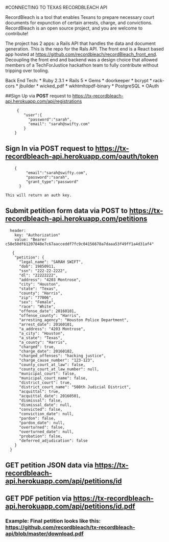 #CONNECTING TO TEXAS RECORDBLEACH API

RecordBleach is a tool that enables Texans to prepare necessary court documents for expunction of certain arrests, charge, and convictions. RecordBleach is an open source project, and you are welcome to contribute! 

The project has 2 apps: a Rails API that handles the data and document generation. This is the repo for the Rals API. The front end is a React based app hosted at https://github.com/recordbleach/recordBleach_front_end. Decoupling the front end and backend was a design choice that allowed members of a TechForJustice hackathon team to fully contribute without tripping over tooling. 

Back End Tech:
     * Ruby 2.3.1
     * Rails 5
     * Gems
          * doorkeeper
          * bcrypt
          * rack-cors
          * jbuilder
          * wicked_pdf
          * wkhtmltopdf-binary
     * PostgreSQL
     * OAuth

  

##Sign Up via **POST** request to https://tx-recordbleach-api.herokuapp.com/api/registrations
```
     {
        "user":{
          "password":"sarah", 
          "email": "sarah@swifty.com"
        }
    }
```   


## Sign In via **POST** request to https://tx-recordbleach-api.herokuapp.com/oauth/token
``` 
    {
         "email":"sarah@swifty.com", 
         "password":"sarah", 
         "grant_type":"password"
      }
```
    This will return an auth key.


## Submit petition form data via **POST** to https://tx-recordbleach-api.herokuapp.com/petitions 
```
  header: 
    key: "Authorization"
    value: "Bearer c58e50df61207848e7c67aacceddf7fc9c04156678a7daaa53f49ff1a4d31af4"   
```
```
   {
    "petition": {
      "legal_name": "SARAH SWIFT",
      "dob": 19850911,
      "ssn": "222-22-2222",
      "dl": "22222222",
      "address": "4203 Montrose",
      "city": "Houston",
      "state": "Texas",
      "county": "Harris",
      "zip": "77006",
      "sex": "Female",
      "race": "White",
      "offense_date": 20160101,
      "offense_county": "Harris",
      "arresting_agency": "Houston Police Department",
      "arrest_date": 20160101,
      "a_address": "4203 Montrose",
      "a_city": "Houston",
      "a_state": "Texas",
      "a_county": "Harris",
      "charged": true,
      "charge_date": 20160102,
      "charged_offenses": "hacking justice",
      "charge_cause_number": "123-123",
      "county_court_at_law": false,
      "county_court_at_law_number": null,
      "municipal_court": false,
      "municipal_court_name": false,
      "district_court": true,
      "district_court_name": "508th Judicial District",
      "acquittal": true,
      "acquittal_date": 20160501,
      "dismissal": false,
      "dismissal_date": null,
      "convicted": false,
      "conviction_date": null,
      "pardon": false,
      "pardon_date": null,
      "overturned": false,
      "overturned_date": null,
      "probation": false,
      "deferred_adjudication": false
    }
  }
```
## **GET** petition JSON data via https://tx-recordbleach-api.herokuapp.com/api/petitions/id
## **GET** PDF petition via https://tx-recordbleach-api.herokuapp.com/api/petitions/id.pdf
### **Example:** Final petition looks like this: https://github.com/recordbleach/tx-recordbleach-api/blob/master/download.pdf
